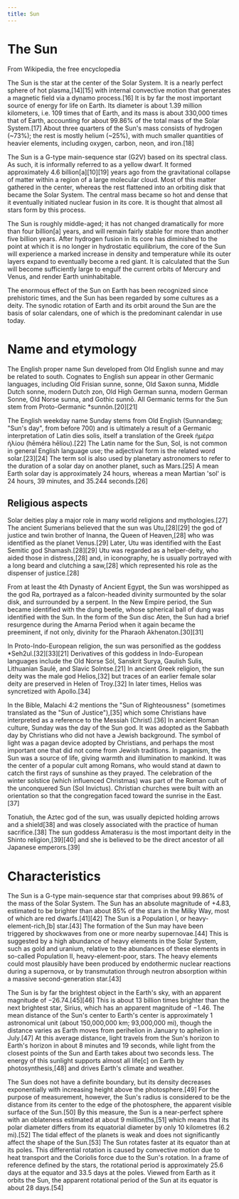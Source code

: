 ```yaml
---
title: Sun
---
```


# The Sun

From Wikipedia, the free encyclopedia

The Sun is the star at the center of the Solar System. It is a nearly perfect sphere of hot plasma,[14][15] with internal convective motion that generates a magnetic field via a dynamo process.[16] It is by far the most important source of energy for life on Earth. Its diameter is about 1.39 million kilometers, i.e. 109 times that of Earth, and its mass is about 330,000 times that of Earth, accounting for about 99.86% of the total mass of the Solar System.[17] About three quarters of the Sun's mass consists of hydrogen (~73%); the rest is mostly helium (~25%), with much smaller quantities of heavier elements, including oxygen, carbon, neon, and iron.[18]

The Sun is a G-type main-sequence star (G2V) based on its spectral class. As such, it is informally referred to as a yellow dwarf. It formed approximately 4.6 billion[a][10][19] years ago from the gravitational collapse of matter within a region of a large molecular cloud. Most of this matter gathered in the center, whereas the rest flattened into an orbiting disk that became the Solar System. The central mass became so hot and dense that it eventually initiated nuclear fusion in its core. It is thought that almost all stars form by this process.

The Sun is roughly middle-aged; it has not changed dramatically for more than four billion[a] years, and will remain fairly stable for more than another five billion years. After hydrogen fusion in its core has diminished to the point at which it is no longer in hydrostatic equilibrium, the core of the Sun will experience a marked increase in density and temperature while its outer layers expand to eventually become a red giant. It is calculated that the Sun will become sufficiently large to engulf the current orbits of Mercury and Venus, and render Earth uninhabitable.

The enormous effect of the Sun on Earth has been recognized since prehistoric times, and the Sun has been regarded by some cultures as a deity. The synodic rotation of Earth and its orbit around the Sun are the basis of solar calendars, one of which is the predominant calendar in use today.

# Name and etymology

The English proper name Sun developed from Old English sunne and may be related to south. Cognates to English sun appear in other Germanic languages, including Old Frisian sunne, sonne, Old Saxon sunna, Middle Dutch sonne, modern Dutch zon, Old High German sunna, modern German Sonne, Old Norse sunna, and Gothic sunnō. All Germanic terms for the Sun stem from Proto-Germanic *sunnōn.[20][21]

The English weekday name Sunday stems from Old English (Sunnandæg; "Sun's day", from before 700) and is ultimately a result of a Germanic interpretation of Latin dies solis, itself a translation of the Greek ἡμέρα ἡλίου (hēméra hēlíou).[22] The Latin name for the Sun, Sol, is not common in general English language use; the adjectival form is the related word solar.[23][24] The term sol is also used by planetary astronomers to refer to the duration of a solar day on another planet, such as Mars.[25] A mean Earth solar day is approximately 24 hours, whereas a mean Martian 'sol' is 24 hours, 39 minutes, and 35.244 seconds.[26]

## Religious aspects

Solar deities play a major role in many world religions and mythologies.[27] The ancient Sumerians believed that the sun was Utu,[28][29] the god of justice and twin brother of Inanna, the Queen of Heaven,[28] who was identified as the planet Venus.[29] Later, Utu was identified with the East Semitic god Shamash.[28][29] Utu was regarded as a helper-deity, who aided those in distress,[28] and, in iconography, he is usually portrayed with a long beard and clutching a saw,[28] which represented his role as the dispenser of justice.[28]

From at least the 4th Dynasty of Ancient Egypt, the Sun was worshipped as the god Ra, portrayed as a falcon-headed divinity surmounted by the solar disk, and surrounded by a serpent. In the New Empire period, the Sun became identified with the dung beetle, whose spherical ball of dung was identified with the Sun. In the form of the Sun disc Aten, the Sun had a brief resurgence during the Amarna Period when it again became the preeminent, if not only, divinity for the Pharaoh Akhenaton.[30][31]

In Proto-Indo-European religion, the sun was personified as the goddess *Seh2ul.[32][33][21] Derivatives of this goddess in Indo-European languages include the Old Norse Sól, Sanskrit Surya, Gaulish Sulis, Lithuanian Saulė, and Slavic Solntse.[21] In ancient Greek religion, the sun deity was the male god Helios,[32] but traces of an earlier female solar deity are preserved in Helen of Troy.[32] In later times, Helios was syncretized with Apollo.[34]

In the Bible, Malachi 4:2 mentions the "Sun of Righteousness" (sometimes translated as the "Sun of Justice"),[35] which some Christians have interpreted as a reference to the Messiah (Christ).[36] In ancient Roman culture, Sunday was the day of the Sun god. It was adopted as the Sabbath day by Christians who did not have a Jewish background. The symbol of light was a pagan device adopted by Christians, and perhaps the most important one that did not come from Jewish traditions. In paganism, the Sun was a source of life, giving warmth and illumination to mankind. It was the center of a popular cult among Romans, who would stand at dawn to catch the first rays of sunshine as they prayed. The celebration of the winter solstice (which influenced Christmas) was part of the Roman cult of the unconquered Sun (Sol Invictus). Christian churches were built with an orientation so that the congregation faced toward the sunrise in the East.[37]

Tonatiuh, the Aztec god of the sun, was usually depicted holding arrows and a shield[38] and was closely associated with the practice of human sacrifice.[38] The sun goddess Amaterasu is the most important deity in the Shinto religion,[39][40] and she is believed to be the direct ancestor of all Japanese emperors.[39]

# Characteristics

The Sun is a G-type main-sequence star that comprises about 99.86% of the mass of the Solar System. The Sun has an absolute magnitude of +4.83, estimated to be brighter than about 85% of the stars in the Milky Way, most of which are red dwarfs.[41][42] The Sun is a Population I, or heavy-element-rich,[b] star.[43] The formation of the Sun may have been triggered by shockwaves from one or more nearby supernovae.[44] This is suggested by a high abundance of heavy elements in the Solar System, such as gold and uranium, relative to the abundances of these elements in so-called Population II, heavy-element-poor, stars. The heavy elements could most plausibly have been produced by endothermic nuclear reactions during a supernova, or by transmutation through neutron absorption within a massive second-generation star.[43]

The Sun is by far the brightest object in the Earth's sky, with an apparent magnitude of −26.74.[45][46] This is about 13 billion times brighter than the next brightest star, Sirius, which has an apparent magnitude of −1.46. The mean distance of the Sun's center to Earth's center is approximately 1 astronomical unit (about 150,000,000 km; 93,000,000 mi), though the distance varies as Earth moves from perihelion in January to aphelion in July.[47] At this average distance, light travels from the Sun's horizon to Earth's horizon in about 8 minutes and 19 seconds, while light from the closest points of the Sun and Earth takes about two seconds less. The energy of this sunlight supports almost all life[c] on Earth by photosynthesis,[48] and drives Earth's climate and weather.

The Sun does not have a definite boundary, but its density decreases exponentially with increasing height above the photosphere.[49] For the purpose of measurement, however, the Sun's radius is considered to be the distance from its center to the edge of the photosphere, the apparent visible surface of the Sun.[50] By this measure, the Sun is a near-perfect sphere with an oblateness estimated at about 9 millionths,[51] which means that its polar diameter differs from its equatorial diameter by only 10 kilometres (6.2 mi).[52] The tidal effect of the planets is weak and does not significantly affect the shape of the Sun.[53] The Sun rotates faster at its equator than at its poles. This differential rotation is caused by convective motion due to heat transport and the Coriolis force due to the Sun's rotation. In a frame of reference defined by the stars, the rotational period is approximately 25.6 days at the equator and 33.5 days at the poles. Viewed from Earth as it orbits the Sun, the apparent rotational period of the Sun at its equator is about 28 days.[54]


